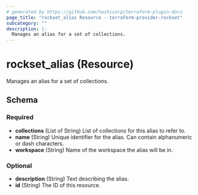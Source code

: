 ```yaml
---
# generated by https://github.com/hashicorp/terraform-plugin-docs
page_title: "rockset_alias Resource - terraform-provider-rockset"
subcategory: ""
description: |-
  Manages an alias for a set of collections.
---
```


# rockset_alias (Resource)

Manages an alias for a set of collections.



<!-- schema generated by tfplugindocs -->
## Schema

### Required

- **collections** (List of String) List of collections for this alias to refer to.
- **name** (String) Unique identifier for the alias. Can contain alphanumeric or dash characters.
- **workspace** (String) Name of the workspace the alias will be in.

### Optional

- **description** (String) Text describing the alias.
- **id** (String) The ID of this resource.


